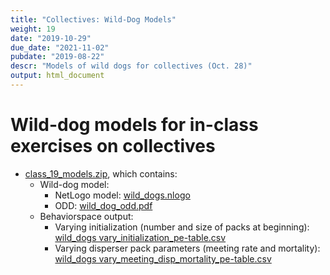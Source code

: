 ```yaml
---
title: "Collectives: Wild-Dog Models"
weight: 19
date: "2019-10-29"
due_date: "2021-11-02"
pubdate: "2019-08-22"
descr: "Models of wild dogs for collectives (Oct. 28)"
output: html_document
---
```

# Wild-dog models for in-class exercises on collectives

* [class_19_models.zip](/models/class_19/class_19_models.zip), which contains:
  * Wild-dog model: 
    * NetLogo model: [wild_dogs.nlogo](/models/class_19/wild_dogs.nlogo)
    * ODD:  [wild_dog_odd.pdf](/models/class_19/wild_dog_odd.pdf)
  * Behaviorspace output:
    * Varying initialization (number and size of packs at beginning): 
      [wild_dogs vary_initialization_pe-table.csv](/models/class_19/wild_dogs%20vary_initialization_pe-table.csv)
    * Varying disperser pack parameters (meeting rate and mortality): 
      [wild_dogs vary_meeting_disp_mortality_pe-table.csv](/models/class_19/wild_dogs%20vary_meeting_disp_mortality_pe-table.csv)
